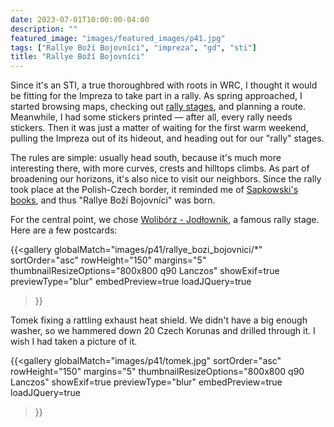 ```yaml
---
date: 2023-07-01T10:00:00-04:00
description: ""
featured_image: "images/featured_images/p41.jpg"
tags: ["Rallye Boží Bojovníci", "impreza", "gd", "sti"]
title: "Rallye Boží Bojovníci"
---
```


Since it's an STI, a true thoroughbred with roots in WRC, I thought it would be
fitting for the Impreza to take part in a rally. As spring approached, I
started browsing maps, checking out [rally stages](https://rally-maps.com), and
planning a route. Meanwhile, I had some stickers printed — after all, every
rally needs stickers. Then it was just a matter of waiting for the first warm
weekend, pulling the Impreza out of its hideout, and heading out for our
"rally" stages.

The rules are simple: usually head south, because it's much more interesting
there, with more curves, crests and hilltops climbs. As part of broadening our
horizons, it's also nice to visit our neighbors. Since the rally took place at
the Polish-Czech border, it reminded me of [Sapkowski's
books](https://en.wikipedia.org/wiki/Warriors_of_God), and thus "Rallye Boží
Bojovníci" was born.

For the central point, we chose [Wolibórz -
Jodłownik](https://www.rally-maps.com/Rajd-%C5%9Awidnicki-2019/Wolib%C3%B3rz-Jod%C5%82ownik),
a famous rally stage. Here are a few postcards:

{{<gallery
    globalMatch="images/p41/rallye_bozi_bojovnici/*"
    sortOrder="asc"
    rowHeight="150"
    margins="5"
    thumbnailResizeOptions="800x800 q90 Lanczos"
    showExif=true
    previewType="blur"
    embedPreview=true
    loadJQuery=true
>}}

Tomek fixing a rattling exhaust heat shield. We didn't have a big enough
washer, so we hammered down 20 Czech Korunas and drilled through it. I wish I
had taken a picture of it.

{{<gallery
    globalMatch="images/p41/tomek.jpg"
    sortOrder="asc"
    rowHeight="150"
    margins="5"
    thumbnailResizeOptions="800x800 q90 Lanczos"
    showExif=true
    previewType="blur"
    embedPreview=true
    loadJQuery=true
>}}
